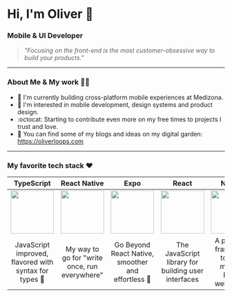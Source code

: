 # Hi, I'm Oliver :wave:
### Mobile & UI Developer
> _"Focusing on the front-end is the most customer-obsessive way to build your products."_

---
### About Me & My work 👨‍💻

* :hospital: I'm currently building cross-platform mobile experiences at Medizona.
* :iphone: I'm interested in mobile development, design systems and product design.
* :octocat: Starting to contribute even more on my free times to projects I trust and love.
* 🌱 You can find some of my blogs and ideas on my digital garden: https://oliverloops.com
___

### My favorite tech stack :heart:

|              TypeScript            |            React Native            |             Expo            |           React        |         Next.js             |
|:--------------------------:|:--------------------------:|:--------------------------:|:--------------------------:|:--------------------------:|
| <img src="https://upload.wikimedia.org/wikipedia/commons/thumb/4/4c/Typescript_logo_2020.svg/1024px-Typescript_logo_2020.svg.png" width="100px"> | <img src="https://pbs.twimg.com/profile_images/763061332702736385/KoK6gHzp_400x400.jpg" width="100px"> | <img src="https://static.expo.dev/static/brand/square-512x512.png" width="100px"> | <img src="https://raw.githubusercontent.com/reactjs/reactjs.org/main/src/icons/logo.svg" width="100px"> | <img src="https://upload.wikimedia.org/wikipedia/commons/9/9d/Swift_logo.svg" width="100px"> |
| JavaScript improved, flavored with syntax for types 💪 | My way to go for "write once, run everywhere" | Go Beyond React Native, smoother and effortless 🚀  |  The JavaScript library for building user interfaces | A powerful framework to build modern React websites 🔥 |
